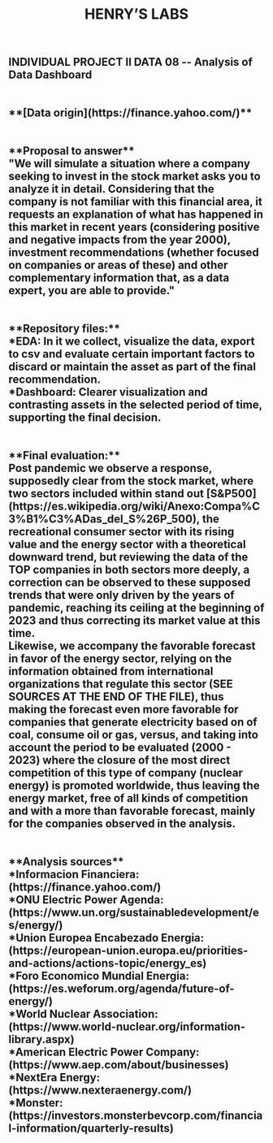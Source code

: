 <h1 align=center> HENRY’S LABS </h1>
<br>
<h2>INDIVIDUAL PROJECT II DATA 08 -- Analysis of Data Dashboard <br><br>
<br>
**[Data origin](https://finance.yahoo.com/)**
<br>
<br>
<br>
**Proposal to answer**
<br>
"We will simulate a situation where a company seeking to invest in the stock market asks you to analyze it in detail. Considering that the company is not familiar with this financial area, it requests an explanation of what has happened in this market in recent years (considering positive and negative impacts from the year 2000), investment recommendations (whether focused on companies or areas of these) and other complementary information that, as a data expert, you are able to provide."
<br>
<br>
<br>
**Repository files:**
<br>
*EDA: In it we collect, visualize the data, export to csv and evaluate certain important factors to discard or maintain the asset as part of the final recommendation.
<br>
*Dashboard: Clearer visualization and contrasting assets in the selected period of time, supporting the final decision.
<br>
<br>
<br>
**Final evaluation:**
<br>
Post pandemic we observe a response, supposedly clear from the stock market, where two sectors included within stand out [S&P500](https://es.wikipedia.org/wiki/Anexo:Compa%C3%B1%C3%ADas_del_S%26P_500), the recreational consumer sector with its rising value and the energy sector with a theoretical downward trend, but reviewing the data of the TOP companies in both sectors more deeply, a correction can be observed to these supposed trends that were only driven by the years of pandemic, reaching its ceiling at the beginning of 2023 and thus correcting its market value at this time.
<br>
Likewise, we accompany the favorable forecast in favor of the energy sector, relying on the information obtained from international organizations that regulate this sector (SEE SOURCES AT THE END OF THE FILE), thus making the forecast even more favorable for companies that generate electricity based on of coal, consume oil or gas, versus, and taking into account the period to be evaluated (2000 - 2023) where the closure of the most direct competition of this type of company (nuclear energy) is promoted worldwide, thus leaving the energy market, free of all kinds of competition and with a more than favorable forecast, mainly for the companies observed in the analysis.
<br>
<br>
<br>
**Analysis sources**<br>
*Informacion Financiera: (https://finance.yahoo.com/)<br>
*ONU Electric Power Agenda: (https://www.un.org/sustainabledevelopment/es/energy/)<br>
*Union Europea Encabezado Energia: (https://european-union.europa.eu/priorities-and-actions/actions-topic/energy_es)<br>
*Foro Economico Mundial Energia: (https://es.weforum.org/agenda/future-of-energy/)<br>
*World Nuclear Association: (https://www.world-nuclear.org/information-library.aspx)<br>
*American Electric Power Company: (https://www.aep.com/about/businesses)<br>
*NextEra Energy: (https://www.nexteraenergy.com/)<br>
*Monster: (https://investors.monsterbevcorp.com/financial-information/quarterly-results)<br>
